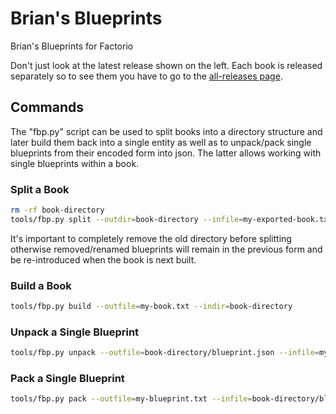 # Brian's Blueprints

Brian's Blueprints for Factorio

Don't just look at the latest release shown on the left. Each book is released separately so to see them you have to go to the [all-releases page](https://github.com/bcwhite-code/brians-blueprints/releases).

## Commands

The "fbp.py" script can be used to split books into a directory structure and later build them back into a single entity as well as to unpack/pack single blueprints from their encoded form into json. The latter allows working with single blueprints within a book.

### Split a Book

```sh
rm -rf book-directory
tools/fbp.py split --outdir=book-directory --infile=my-exported-book.txt
```

It's important to completely remove the old directory before splitting otherwise removed/renamed blueprints will remain in the previous form and be re-introduced when the book is next built.

### Build a Book

```sh
tools/fbp.py build --outfile=my-book.txt --indir=book-directory
```

### Unpack a Single Blueprint

```sh
tools/fbp.py unpack --outfile=book-directory/blueprint.json --infile=my-exported-blueprint.txt
```

### Pack a Single Blueprint

```sh
tools/fbp.py pack --outfile=my-blueprint.txt --infile=book-directory/blueprint.json
```
